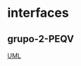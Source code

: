 # interfaces

## grupo-2-PEQV

[UML](https://drive.google.com/open?id=16vkqkgQhziyXpdvWe7o-asUUspYxg0RQ)